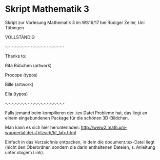 # Skript Mathematik 3
Skript zur Vorlesung Mathematik 3 im WS16/17 bei Rüdiger Zeller, Uni Tübingen

VOLLSTÄNDIG

-.-.-.-.-.-.-.-.-.-.-.-.-.-.-.-.-.-.-

Thanks to:

Rita Rübchen (artwork)

Procope (typos)

Bille (artwork)

Ella (typos)

 
-.-.-.-.-.-.-.-.-.-.-.-.-.-.-.-.-.-.-

Falls jemand beim kompilieren der .tex Datei Probleme hat, das liegt an einem eingebundenen
 Package für die schönen 3D-Bildchen.
 
 Man kann es sich hier herunterladen: http://www2.math.uni-wuppertal.de/~fritzsch/kf_latx.html
 
 Einfach in das Verzeichnis entpacken, in dem die document.tex-Datei liegt (nicht den Oberordner, sondern die darin enthaltenen Dateien, s. Anleitung unter obigem Link).
